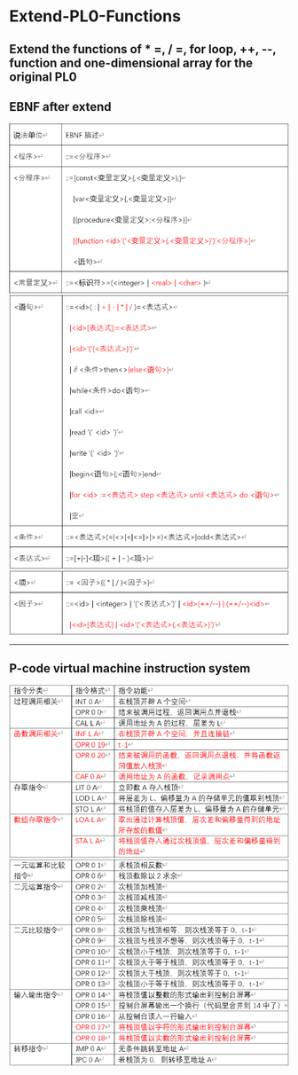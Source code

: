 # Extend-PL0-Functions
Extend the functions of * =, / =, for loop, ++, --, function and one-dimensional array for the original PL0
--------------

## EBNF after extend ##

![](/picture/1.png/)
![](/picture/2.png/)
![](/picture/3.png/)

--------------------

## P-code virtual machine instruction system ##

![](/picture/4.png/)
![](/picture/5.png/)

